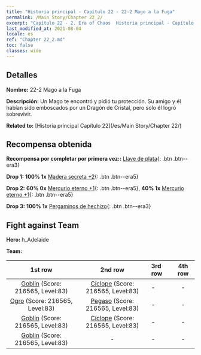 ```yaml
---
title: "Historia principal - Capítulo 22 - 22-2 Mago a la Fuga"
permalink: /Main Story/Chapter 22_2/
excerpt: "Capítulo 22 - 2. Era of Chaos  Historia principal - Capítulo 22_2. 22-2 Mago a la Fuga"
last_modified_at: 2021-08-04
locale: es
ref: "Chapter 22_2.md"
toc: false
classes: wide
---
```


## Detalles

 **Nombre:** 22-2 Mago a la Fuga

 **Descripción:** Un Mago te encontró y pidió tu protección. Su amigo y él habían sido emboscados por un Dragón de Cristal, pero solo él logró sobrevivir.

 **Related to:** [Historia principal Capítulo 22](/es/Main Story/Chapter 22/)

## Recompensa obtenida

 **Recompensa por completar por primera vez::** [Llave de plata](/ItemsES/con_693/){: .btn .btn--era3}

 **Drop 1:** **100% 1x** [Madera secreta +2](/ItemsES/mat_76/){: .btn .btn--era5}

 **Drop 2:** **60% 0x** [Mercurio eterno +1](/ItemsES/mat_70/){: .btn .btn--era5}, **40% 1x** [Mercurio eterno +1](/ItemsES/mat_70/){: .btn .btn--era5}

 **Drop 3:** **100% 1x** [Pergaminos de hechizo](/ItemsES/con_694/){: .btn .btn--era3}


## Fight against Team
 **Hero:** h_Adelaide

 **Team:**


  | 1st row | 2nd row | 3rd row | 4th row |
  |:----:|:----:|:----|:----:|
  | [Goblin](/es/units/Goblin/) (Score: 216565, Level:83)  | [Cíclope](/es/units/Cyclops/) (Score: 216565, Level:83)  | - | - |
  | [Ogro](/es/units/Ogre/) (Score: 216565, Level:83)  | [Pegaso](/es/units/Pegasus/) (Score: 216565, Level:83)  | - | - |
  | [Goblin](/es/units/Goblin/) (Score: 216565, Level:83)  | [Cíclope](/es/units/Cyclops/) (Score: 216565, Level:83)  | - | - |
  | [Goblin](/es/units/Goblin/) (Score: 216565, Level:83)  | - | - | - |


